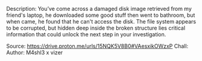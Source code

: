 Description: You’ve come across a damaged disk image retrieved from my friend's laptop, he downloaded some good stuff then went to bathroom, but when came, he found that he can't access the disk. The file system appears to be corrupted, but hidden deep inside the broken structure lies critical information that could unlock the next step in your investigation.

Source: https://drive.proton.me/urls/15NQK5V8B0#VAesxikOWzxP Chall:  Author: M4shl3 x vizer
